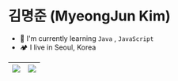 # 김명준 (MyeongJun Kim)
- 🌵 I'm currently learning ```Java``` , ```JavaScript``` <br>
- 🏕️ I live in Seoul, Korea <br>

<table>
  <thead>
    <tr>
      <th>
          <a href="https://github.com/anuraghazra/github-readme-stats">
            <img align="center" src="https://github-readme-stats.vercel.app/api/top-langs/?username=chorongs&layout=compact&hide_border=true" />
        </a>
      </th>
      <th>
        <a href="https://github.com/anuraghazra/github-readme-stats">
         <img align="center" src="https://github-readme-stats.vercel.app/api?username=chorongs&theme=buefy&show_icons=true&hide_border=true" />
        </a>
      </th>
    </tr>
  </thead>
</table>

